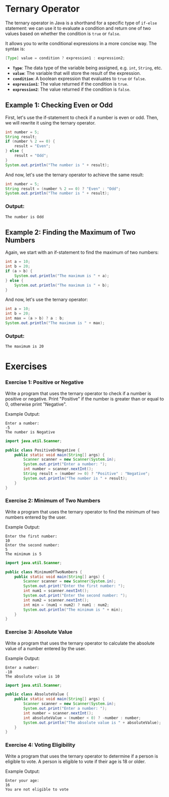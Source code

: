 # Ternary Operator

The ternary operator in Java is a shorthand for a specific type of `if-else` statement: we can use it to evaluate a condition and return one of two values based on whether the condition is `true` or `false`.

It allows you to write conditional expressions in a more concise way. The syntax is:

```java
[Type] value = condition ? expression1 : expression2;
```

- **`Type`**: The data type of the variable being assigned, e.g. `int`, `String`, etc.
- **`value`**: The variable that will store the result of the expression.
- **`condition`**: A boolean expression that evaluates to `true` or `false`.
- **`expression1`**: The value returned if the condition is `true`.
- **`expression2`**: The value returned if the condition is `false`.

## Example 1: Checking Even or Odd

First, let's use the if-statement to check if a number is even or odd. Then, we will rewrite it using the ternary operator.

```java	
int number = 5;
String result;
if (number % 2 == 0) {
    result = "Even";
} else {
    result = "Odd";
}
System.out.println("The number is " + result);
```

And now, let's use the ternary operator to achieve the same result:

```java
int number = 5;
String result = (number % 2 == 0) ? "Even" : "Odd";
System.out.println("The number is " + result);
```

### Output:
```
The number is Odd
```

## Example 2: Finding the Maximum of Two Numbers

Again, we start with an if-statement to find the maximum of two numbers:

```java
int a = 10;
int b = 20;
if (a > b) {
    System.out.println("The maximum is " + a);
} else {
    System.out.println("The maximum is " + b);
}
```

And now, let's use the ternary operator:

```java
int a = 10;
int b = 20;
int max = (a > b) ? a : b;
System.out.println("The maximum is " + max);
```

### Output:
```
The maximum is 20
```

# Exercises

### Exercise 1: Positive or Negative
Write a program that uses the ternary operator to check if a number is positive or negative. Print "Positive" if the number is greater than or equal to 0, otherwise print "Negative".

Example Output:
```
Enter a number:
-5
The number is Negative
```

<hint title="Solution">

```java
import java.util.Scanner;

public class PositiveOrNegative {
    public static void main(String[] args) {
        Scanner scanner = new Scanner(System.in);
        System.out.print("Enter a number: ");
        int number = scanner.nextInt();
        String result = (number >= 0) ? "Positive" : "Negative";
        System.out.println("The number is " + result);
    }
}
```
</hint>

### Exercise 2: Minimum of Two Numbers
Write a program that uses the ternary operator to find the minimum of two numbers entered by the user.

Example Output:
```
Enter the first number:
10
Enter the second number:
5
The minimum is 5
```

<hint title="Solution">

```java
import java.util.Scanner;

public class MinimumOfTwoNumbers {
    public static void main(String[] args) {
        Scanner scanner = new Scanner(System.in);
        System.out.print("Enter the first number: ");
        int num1 = scanner.nextInt();
        System.out.print("Enter the second number: ");
        int num2 = scanner.nextInt();
        int min = (num1 < num2) ? num1 : num2;
        System.out.println("The minimum is " + min);
    }
}
```
</hint>

### Exercise 3: Absolute Value
Write a program that uses the ternary operator to calculate the absolute value of a number entered by the user.

Example Output:
```
Enter a number:
-10
The absolute value is 10
```

<hint title="Solution">

```java
import java.util.Scanner;

public class AbsoluteValue {
    public static void main(String[] args) {
        Scanner scanner = new Scanner(System.in);
        System.out.print("Enter a number: ");
        int number = scanner.nextInt();
        int absoluteValue = (number < 0) ? -number : number;
        System.out.println("The absolute value is " + absoluteValue);
    }
}
```
</hint>


### Exercise 4: Voting Eligibility
Write a program that uses the ternary operator to determine if a person is eligible to vote. A person is eligible to vote if their age is 18 or older.

Example Output:
```
Enter your age:
16
You are not eligible to vote
```

